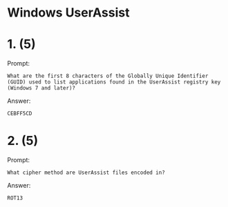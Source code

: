 # Windows UserAssist

# 1. (5)
Prompt:
```
What are the first 8 characters of the Globally Unique Identifier (GUID) used to list applications found in the UserAssist registry key (Windows 7 and later)?
```

Answer:
```
CEBFF5CD
```

# 2. (5)
Prompt:
```
What cipher method are UserAssist files encoded in?
```

Answer:
```
ROT13
```
